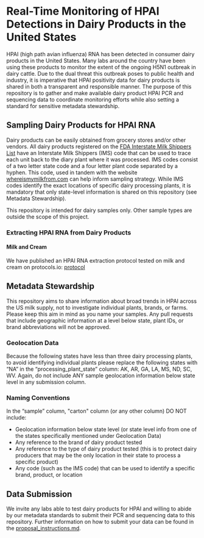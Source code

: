 # Real-Time Monitoring of HPAI Detections in Dairy Products in the United States

HPAI (high path avian influenza) RNA has been detected in consumer dairy products in the United States. Many labs around the country have been using these products to monitor the extent of the ongoing H5N1 outbreak in dairy cattle. Due to the dual threat this outbreak poses to public health and industry, it is imperative that HPAI positivity data for dairy products is shared in both a transparent and responsible manner. The purpose of this repository is to gather and make available dairy product HPAI PCR and sequencing data to coordinate monitoring efforts while also setting a standard for sensitive metadata stewardship. 

## Sampling Dairy Products for HPAI RNA

Dairy products can be easily obtained from grocery stores and/or other vendors. All dairy products registered on the [FDA Interstate Milk Shippers List](https://www.fda.gov/food/federalstate-food-programs/interstate-milk-shippers-list#rules) have an Interstate Milk Shippers (IMS) code that can be used to trace each unit back to the diary plant where it was processed. IMS codes consist of a two letter state code and a four letter plant code separated by a hyphen. This code, used in tandem with the website [whereismymilkfrom.com](https://www.whereismymilkfrom.com) can help inform sampling strategy. While IMS codes identify the exact locations of specific dairy processing plants, it is mandatory that only state-level information is shared on this repository (see Metadata Stewardship). 

This repository is intended for dairy samples only. Other sample types are outside the scope of this project. 

### Extracting HPAI RNA from Dairy Products

#### Milk and Cream
We have published an HPAI RNA extraction protocol tested on milk and cream on protocols.io: [protocol](https://www.protocols.io/view/rna-extraction-from-milk-for-hpai-surveillance-dczp2x5n.html)

## Metadata Stewardship

This repository aims to share information about broad trends in HPAI across the US milk supply, not to investigate individual plants, brands, or farms. Please keep this aim in mind as you name your samples. Any pull requests that include geographic information at a level below state, plant IDs, or brand abbreviations will not be approved.

### Geolocation Data

Because the following states have less than three dairy processing plants, to avoid identifying individual plants please replace the following states with “NA” in the “processing_plant_state” column: AK, AR, GA, LA, MS, ND, SC, WV. Again, do not include ANY sample geolocation information below state level in any submission column. 

### Naming Conventions

In the “sample” column, "carton" column (or any other column) DO NOT include:
* Geolocation information below state level (or state level info from one of the states specifically mentioned under Geolocation Data)
* Any reference to the brand of dairy product tested
* Any reference to the type of dairy product tested (this is to protect dairy producers that may be the only location in their state to process a specific product)
* Any code (such as the IMS code) that can be used to identify a specific brand, product, or location

## Data Submission

We invite any labs able to test dairy products for HPAI and willing to abide by our metadata standards  to submit their PCR and sequencing data to this repository. Further information on how to submit your data can be found in the [proposal_instructions.md](proposal_instructions.md). 
